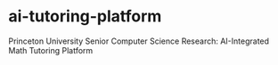 # ai-tutoring-platform
Princeton University Senior Computer Science Research: AI-Integrated Math Tutoring Platform
